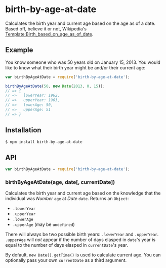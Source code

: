 # birth-by-age-at-date

Calculates the birth year and current age based on the age as of a date. Based
off, believe it or not, Wikipedia's
[Template:Birth_based_on_age_as_of_date](https://en.wikipedia.org/wiki/Template:Birth_based_on_age_as_of_date).

## Example

You know someone who was 50 years old on January 15, 2013. You would like to
know what their birth year might be and/or their current age:

``` javascript
var birthByAgeAtDate = require('birth-by-age-at-date');

birthByAgeAtDate(50, new Date(2013, 0, 15));
// => {
// =>   lowerYear: 1962,
// =>   upperYear: 1963,
// =>   lowerAge: 50,
// =>   upperAge: 51
// => }
```

## Installation

``` bash
$ npm install birth-by-age-at-date
```

## API

``` javascript
var birthByAgeAtDate = require('birth-by-age-at-date');
```

### birthByAgeAtDate(age, date[, currentDate])

Calculates the birth year and current age based on the knowledge that the
individual was _Number_ `age` at _Date_ `date`. Returns an `Object`:

  - `.lowerYear`
  - `.upperYear`
  - `.lowerAge`
  - `.upperAge` (may be `undefined`)

There will always be two possible birth years: `.lowerYear` and `.upperYear`.
`.upperAge` will _not_ appear if the number of days elasped in `date`'s year is
equal to the number of days elasped in `currentDate`'s year.

By default, `new Date().getTime()` is used to calculate current age. You can
optionally pass your own `currentDate` as a third argument.